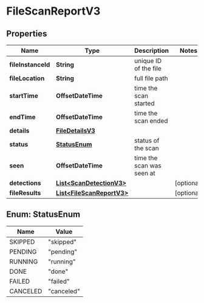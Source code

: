 

# FileScanReportV3


## Properties

| Name | Type | Description | Notes |
|------------ | ------------- | ------------- | -------------|
|**fileInstanceId** | **String** | unique ID of the file |  |
|**fileLocation** | **String** | full file path |  |
|**startTime** | **OffsetDateTime** | time the scan started |  |
|**endTime** | **OffsetDateTime** | time the scan ended |  |
|**details** | [**FileDetailsV3**](FileDetailsV3.md) |  |  |
|**status** | [**StatusEnum**](#StatusEnum) | status of the scan |  |
|**seen** | **OffsetDateTime** | time the scan was seen at |  |
|**detections** | [**List&lt;ScanDetectionV3&gt;**](ScanDetectionV3.md) |  |  [optional] |
|**fileResults** | [**List&lt;FileScanReportV3&gt;**](FileScanReportV3.md) |  |  [optional] |



## Enum: StatusEnum

| Name | Value |
|---- | -----|
| SKIPPED | &quot;skipped&quot; |
| PENDING | &quot;pending&quot; |
| RUNNING | &quot;running&quot; |
| DONE | &quot;done&quot; |
| FAILED | &quot;failed&quot; |
| CANCELED | &quot;canceled&quot; |



